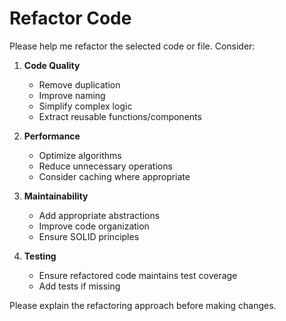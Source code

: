 # Refactor Code

Please help me refactor the selected code or file. Consider:

1. **Code Quality**
   - Remove duplication
   - Improve naming
   - Simplify complex logic
   - Extract reusable functions/components

2. **Performance**
   - Optimize algorithms
   - Reduce unnecessary operations
   - Consider caching where appropriate

3. **Maintainability**
   - Add appropriate abstractions
   - Improve code organization
   - Ensure SOLID principles

4. **Testing**
   - Ensure refactored code maintains test coverage
   - Add tests if missing

Please explain the refactoring approach before making changes.